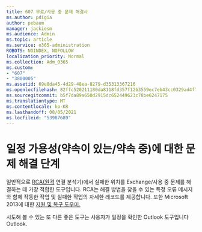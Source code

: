 ```yaml
---
title: 607 무료/사용 중 문제 해결사
ms.author: pdigia
author: pebaum
manager: jackiesm
ms.audience: Admin
ms.topic: article
ms.service: o365-administration
ROBOTS: NOINDEX, NOFOLLOW
localization_priority: Normal
ms.collection: Adm_O365
ms.custom:
- "607"
- "3800005"
ms.assetid: 69e8da45-4d29-48ea-8279-d35313367216
ms.openlocfilehash: 82ffc520211180da8118fd357f12b3559ec7eb43cc0329ad4f7e58f42bd8c3eb
ms.sourcegitcommit: b5f7da89a650d2915dc652449623c78be6247175
ms.translationtype: MT
ms.contentlocale: ko-KR
ms.lasthandoff: 08/05/2021
ms.locfileid: "53987689"
---
```

# <a name="troubleshooting-steps-for-calendar-availability-freebusy"></a>일정 가용성(약속이 있는/약속 중)에 대한 문제 해결 단계

일반적으로 [RCA(원격](https://testconnectivity.microsoft.com/Default.aspx?testId=freeBusy) 연결 분석기)에서 실패한 위치를 Exchange/사용 중 문제를 해결하는 데 가장 적합한 도구입니다. RCA는 해결 방법을 찾을 수 있는 특정 오류 메시지와 함께 작동한 작업 및 실패한 작업의 자세한 레코드를 제공합니다. 또한 Microsoft 2013에 대한 [지원 및 복구 도우미.](https://diagnostics.office.com/)

시도해 볼 수 [](https://www.microsoft.com/download/details.aspx?id=28786) 있는 또 다른 좋은 도구는 사용자가 일정을 확인한 Outlook 도구입니다Outlook.

